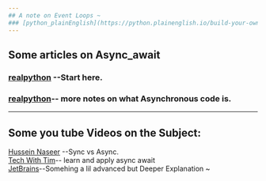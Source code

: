 ```yaml
---
## A note on Event Loops ~
### [python_plainEnglish](https://python.plainenglish.io/build-your-own-event-loop-from-scratch-in-python-da77ef1e3c39)--Great place to start
---
```

## Some articles on Async_await
### [realpython](https://realpython.com/async-io-python/) --Start here.<br>
### [realpython](https://realpython.com/python-async-features/#understanding-asynchronous-programming)-- more notes on what Asynchronous code is.<br>
---
## Some you tube Videos on the Subject:
[Hussein Naseer](https://www.youtube.com/watch?v=0vFgKr5bjWI&t=584s) --Sync vs Async. <br> 
[Tech With Tim](https://www.youtube.com/watch?v=t5Bo1Je9EmE&t=1350s)-- learn and apply async await <br>
[JetBrains](https://www.youtube.com/watch?v=F19R_M4Nay4&t=1135s)--Somehing a lil advanced but Deeper Explanation ~ <br>
